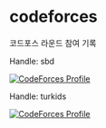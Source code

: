 # codeforces

코드포스 라운드 참여 기록

Handle: sbd

[![CodeForces Profile](https://cf.leed.at?id=sbd&mini=true)](https://codeforces.com/profile/sbd)

Handle: turkids

[![CodeForces Profile](https://cf.leed.at?id=turkids&mini=true)](https://codeforces.com/profile/turkids)
